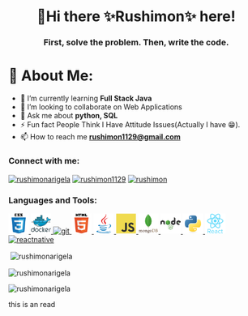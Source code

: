<h1 align="center" background-color="white">👋Hi there ✨Rushimon✨ here!</h1>
<h3 align="center">First, solve the problem. Then, write the code.</h3>
 

# 💫 About Me:
- 🌱 I’m currently learning **Full Stack Java**
- 👯 I’m looking to collaborate on Web Applications
- 💬 Ask me about **python, SQL**
- ⚡ Fun fact People Think I Have Attitude Issues(Actually I have 😁).
- 📫 How to reach me **rushimon1129@gmail.com**

<h3 align="left">Connect with me:</h3>
<p align="left">
<a href="https://linkedin.com/in/rushimonarigela" target="blank"><img align="center" src="https://raw.githubusercontent.com/rahuldkjain/github-profile-readme-generator/master/src/images/icons/Social/linked-in-alt.svg" alt="rushimonarigela" height="30" width="40" /></a>
<a href="https://www.codechef.com/users/rushimon1129" target="blank"><img align="center" src="https://cdn.jsdelivr.net/npm/simple-icons@3.1.0/icons/codechef.svg" alt="rushimon1129" height="30" width="40" /></a>
<a href="https://www.leetcode.com/rushimon" target="blank"><img align="center" src="https://raw.githubusercontent.com/rahuldkjain/github-profile-readme-generator/master/src/images/icons/Social/leet-code.svg" alt="rushimon" height="30" width="40" /></a>
</p>

<h3 align="left">Languages and Tools:</h3>
<p align="left"> <a href="https://www.w3schools.com/css/" target="_blank" rel="noreferrer"> <img src="https://raw.githubusercontent.com/devicons/devicon/master/icons/css3/css3-original-wordmark.svg" alt="css3" width="40" height="40"/> </a> <a href="https://www.docker.com/" target="_blank" rel="noreferrer"> <img src="https://raw.githubusercontent.com/devicons/devicon/master/icons/docker/docker-original-wordmark.svg" alt="docker" width="40" height="40"/> </a> <a href="https://git-scm.com/" target="_blank" rel="noreferrer"> <img src="https://www.vectorlogo.zone/logos/git-scm/git-scm-icon.svg" alt="git" width="40" height="40"/> </a> <a href="https://www.w3.org/html/" target="_blank" rel="noreferrer"> <img src="https://raw.githubusercontent.com/devicons/devicon/master/icons/html5/html5-original-wordmark.svg" alt="html5" width="40" height="40"/> </a> <a href="https://www.java.com" target="_blank" rel="noreferrer"> <img src="https://raw.githubusercontent.com/devicons/devicon/master/icons/java/java-original.svg" alt="java" width="40" height="40"/> </a> <a href="https://developer.mozilla.org/en-US/docs/Web/JavaScript" target="_blank" rel="noreferrer"> <img src="https://raw.githubusercontent.com/devicons/devicon/master/icons/javascript/javascript-original.svg" alt="javascript" width="40" height="40"/> </a> <a href="https://www.mongodb.com/" target="_blank" rel="noreferrer"> <img src="https://raw.githubusercontent.com/devicons/devicon/master/icons/mongodb/mongodb-original-wordmark.svg" alt="mongodb" width="40" height="40"/> </a> <a href="https://nodejs.org" target="_blank" rel="noreferrer"> <img src="https://raw.githubusercontent.com/devicons/devicon/master/icons/nodejs/nodejs-original-wordmark.svg" alt="nodejs" width="40" height="40"/> </a> <a href="https://www.python.org" target="_blank" rel="noreferrer"> <img src="https://raw.githubusercontent.com/devicons/devicon/master/icons/python/python-original.svg" alt="python" width="40" height="40"/> </a> <a href="https://reactjs.org/" target="_blank" rel="noreferrer"> <img src="https://raw.githubusercontent.com/devicons/devicon/master/icons/react/react-original-wordmark.svg" alt="react" width="40" height="40"/> </a> <a href="https://reactnative.dev/" target="_blank" rel="noreferrer"> <img src="https://reactnative.dev/img/header_logo.svg" alt="reactnative" width="40" height="40"/> </a> </p>

<p>&nbsp;<img align="center" src="https://github-readme-stats.vercel.app/api?username=rushimonarigela&show_icons=true&locale=en" alt="rushimonarigela" /></p>

<p><img align="center" src="https://github-readme-streak-stats.herokuapp.com/?user=rushimonarigela&" alt="rushimonarigela" /></p>
<p align="left"> <img src="https://komarev.com/ghpvc/?username=rushimonarigela&label=Profile%20views&color=0e75b6&style=flat" alt="rushimonarigela" /> </p>
<p> this is an read</p>
